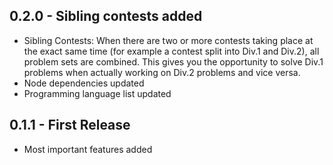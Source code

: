 ## 0.2.0 - Sibling contests added
* Sibling Contests: When there are two or more contests taking place at the exact same time (for example a contest split into Div.1 and Div.2), all problem sets are combined. This gives you the opportunity to solve Div.1 problems when actually working on Div.2 problems and vice versa.
* Node dependencies updated
* Programming language list updated

## 0.1.1 - First Release
* Most important features added
